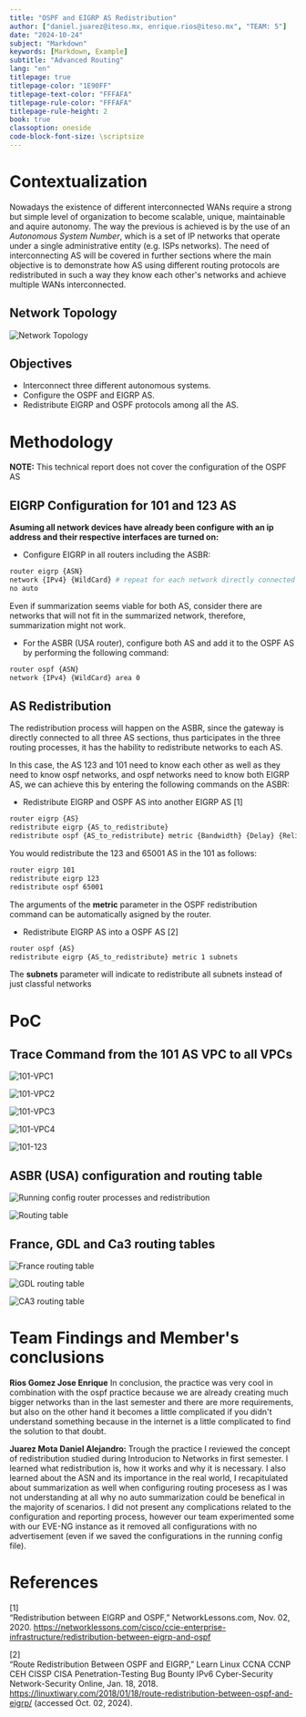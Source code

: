 ```yaml
---
title: "OSPF and EIGRP AS Redistribution"
author: ["daniel.juarez@iteso.mx, enrique.rios@iteso.mx", "TEAM: 5"]
date: "2024-10-24"
subject: "Markdown"
keywords: [Markdown, Example]
subtitle: "Advanced Routing"
lang: "en"
titlepage: true
titlepage-color: "1E90FF"
titlepage-text-color: "FFFAFA"
titlepage-rule-color: "FFFAFA"
titlepage-rule-height: 2
book: true
classoption: oneside
code-block-font-size: \scriptsize
---
```


# Contextualization

Nowadays the existence of different interconnected WANs require a strong but simple level of organization to become scalable, unique, maintainable and aquire autonomy. The way the previous is achieved is by the use of an *Autonomous System Number*, which is a set of IP networks that operate under a single administrative entity (e.g. ISPs networks). The need of interconnecting AS will be covered in further sections where the main objective is to demonstrate how AS using different routing protocols are redistributed in such a way they know each other's networks and achieve multiple WANs interconnected.

## Network Topology

![Network Topology](image-1.png)

## Objectives

- Interconnect three different autonomous systems.
- Configure the OSPF and EIGRP AS.
- Redistribute EIGRP and OSPF protocols among all the AS.

# Methodology

**NOTE:** This technical report does not cover the configuration of the OSPF AS

## EIGRP Configuration for 101 and 123 AS

**Asuming all network devices have already been configure with an ip address and their respective interfaces are turned on:**

- Configure EIGRP in all routers including the ASBR:

```bash
router eigrp {ASN}
network {IPv4} {WildCard} # repeat for each network directly connected to the router
no auto
```


Even if summarization seems viable for both AS, consider there are networks that will not fit in the summarized network, therefore, summarization might not work.

- For the ASBR (USA router), configure both AS and add it to the OSPF AS by performing the following command:

```bash
router ospf {ASN}
network {IPv4} {WildCard} area 0
```

## AS Redistribution

The redistribution process will happen on the ASBR, since the gateway is directly connected to all three AS sections, thus participates in the three routing processes, it has the hability to redistribute networks to each AS.

In this case, the AS 123 and 101 need to know each other as well as they need to know ospf networks, and ospf networks need to know both EIGRP AS, we can achieve this by entering the following commands on the ASBR:

- Redistribute EIGRP and OSPF AS into another EIGRP AS [1]

```bash
router eigrp {AS}
redistribute eigrp {AS_to_redistribute} 
redistribute ospf {AS_to_redistribute} metric {Bandwidth} {Delay} {Reliability} {Load} {MTU}
```

You would redistribute the 123 and 65001 AS in the 101 as follows:

```bash
router eigrp 101
redistribute eigrp 123
redistribute ospf 65001
```

The arguments of the **metric** parameter in the OSPF redistribution command can be automatically asigned by the router.

- Redistribute EIGRP AS into a OSPF AS [2]

```bash
router ospf {AS}
redistribute eigrp {AS_to_redistribute} metric 1 subnets
```

The **subnets** parameter will indicate to redistribute all subnets instead of just classful networks


# PoC

## Trace Command from the 101 AS VPC to all VPCs

![101-VPC1](image-2.png)

![101-VPC2](image-3.png)

![101-VPC3](image-4.png)

![101-VPC4](image-5.png)

![101-123](image-6.png)

## ASBR (USA) configuration and routing table

![Running config router processes and redistribution](image-7.png)

![Routing table](image-8.png)

## France, GDL and Ca3 routing tables

![France routing table](image-9.png)

![GDL routing table](image-10.png)

![CA3 routing table](image-11.png)

# Team Findings and Member's conclusions

**Rios Gomez Jose Enrique** In conclusion, the practice was very cool in combination with the ospf practice because we are already creating much bigger networks than in the last semester and there are more requirements, but also on the other hand it becomes a little complicated if you didn't understand something because in the internet is a little complicated to find the solution to that doubt.

**Juarez Mota Daniel Alejandro:** Trough the practice I reviewed the concept of redistribution studied during Introducion to Networks in first semester. I learned what redistribution is, how it works and why it is necessary. I also learned about the ASN and its importance in the real world, I recapitulated about summarization as well when configuring routing procesess as I was not understanding at all why no auto summarization could be benefical in the majority of scenarios. I did not present any complications related to the configuration and reporting process, however our team experimented some with our EVE-NG instance as it removed all configurations with no advertisement (even if we saved the configurations in the running config file). 

# References

[1]   
“Redistribution between EIGRP and OSPF,” NetworkLessons.com, Nov. 02, 2020. https://networklessons.com/cisco/ccie-enterprise-infrastructure/redistribution-between-eigrp-and-ospf

[2]  
“Route Redistribution Between OSPF and EIGRP,” Learn Linux CCNA CCNP CEH CISSP CISA Penetration-Testing Bug Bounty IPv6 Cyber-Security Network-Security Online, Jan. 18, 2018. https://linuxtiwary.com/2018/01/18/route-redistribution-between-ospf-and-eigrp/ (accessed Oct. 02, 2024).

‌

‌